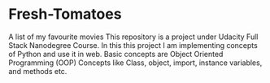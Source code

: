 # Fresh-Tomatoes
A list of my favourite movies
This repository is a project under Udacity Full Stack Nanodegree Course.
In this this project I am implementing concepts of Python and use it in web.
Basic concepts are Object Oriented Programming (OOP) Concepts like Class, object, import, instance variables, and methods etc.

